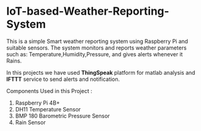 # IoT-based-Weather-Reporting-System
This is a simple Smart weather reporting system using Raspberry Pi and suitable sensors.
The system monitors and reports weather parameters such as: Temperature,Humidity,Pressure, and gives alerts whenever it Rains.

In this projects we have used **ThingSpeak** platform for matlab analysis and **IFTTT** service to send alerts and notification.

Components Used in this Project :

1. Raspberry Pi 4B+
2. DH11 Temperature Sensor
3. BMP 180 Barometric Pressure Sensor
4. Rain Sensor 

